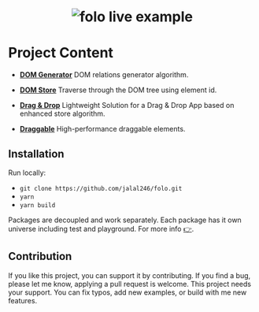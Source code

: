 <h1 align="center">
  <img src="https://raw.githubusercontent.com/jalal246/dflex/dev/logo/DFlex-full-size.png" alt="folo live example" />
</h1>

# Project Content

- [**DOM Generator**](https://github.com/jalal246/dflex/tree/master/packages/dom-gen)
  DOM relations generator algorithm.

- [**DOM Store**](https://github.com/jalal246/dflex/tree/master/packages/store)
  Traverse through the DOM tree using element id.

- [**Drag & Drop**](https://github.com/jalal246/dflex/tree/master/packages/dnd)
  Lightweight Solution for a Drag & Drop App based on enhanced store algorithm.

- [**Draggable**](https://github.com/jalal246/dflex/tree/master/packages/draggable)
  High-performance draggable elements.

## Installation

Run locally:

- `git clone https://github.com/jalal246/folo.git`
- `yarn`
- `yarn build`

Packages are decoupled and work separately. Each package has it own universe
including test and playground. For more info [👉](CONTRIBUTING.md).

## Contribution

If you like this project, you can support it by contributing. If you find a bug,
please let me know, applying a pull request is welcome. This project needs your
support. You can fix typos, add new examples, or build with me new features.

